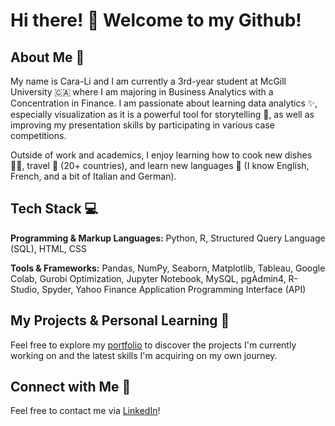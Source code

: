 # Hi there! 👋 Welcome to my Github!

## About Me 🌱

My name is Cara-Li and I am currently a 3rd-year student at McGill University 🇨🇦 where I am majoring in Business Analytics with a Concentration in Finance. I am passionate about learning data analytics ✨, especially visualization as it is a powerful tool for storytelling 📖, as well as improving my presentation skills by participating in various case competitions.

Outside of work and academics, I enjoy learning how to cook new dishes 🧑‍🍳, travel 🧳 (20+ countries), and learn new languages 💬 (I know English, French, and a bit of Italian and German). 

## Tech Stack 💻
**Programming & Markup Languages:** Python, R, Structured Query Language (SQL), HTML, CSS

**Tools & Frameworks:** Pandas, NumPy, Seaborn, Matplotlib, Tableau, Google Colab, Gurobi Optimization, Jupyter Notebook, MySQL, pgAdmin4, R-Studio, Spyder, Yahoo Finance Application Programming Interface (API)

## My Projects & Personal Learning 🚀
Feel free to explore my [portfolio](https://github.com/caralifarrell/portfolio) to discover the projects I'm currently working on and the latest skills I'm acquiring on my own journey.

## Connect with Me 🤝
Feel free to contact me via [LinkedIn](https://www.linkedin.com/in/caralifarrell/)!
